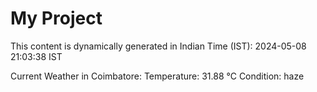 # My Project

This content is dynamically generated in Indian Time (IST): 2024-05-08 21:03:38 IST


Current Weather in Coimbatore:
Temperature: 31.88 °C
Condition: haze
